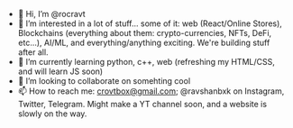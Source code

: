 - 👋 Hi, I’m @rocravt
- 👀 I’m interested in a lot of stuff... some of it: web (React/Online Stores), Blockchains (everything about them: crypto-currencies, NFTs, DeFi, etc...), AI/ML, and everything/anything exciting. We're building stuff after all.
- 🌱 I’m currently learning python, c++, web (refreshing my HTML/CSS, and will learn JS soon)
- 💞️ I’m looking to collaborate on somehting cool
- 📫 How to reach me: crovtbox@gmail.com; @ravshanbxk on Instagram, Twitter, Telegram. Might make a YT channel soon, and a website is slowly on the way.

<!---
rocravt/rocravt is a ✨ special ✨ repository because its `README.md` (this file) appears on your GitHub profile.
You can click the Preview link to take a look at your changes.
--->
